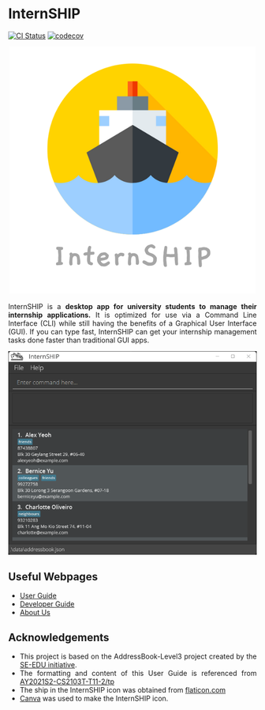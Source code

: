 # InternSHIP

[![CI Status](https://github.com/AY2122S1-CS2103T-W17-1/tp/workflows/Java%20CI/badge.svg)](https://github.com/AY2122S1-CS2103T-W17-1/tp/actions)
[![codecov](https://codecov.io/gh/AY2122S1-CS2103T-W17-1/tp/branch/master/graph/badge.svg)](https://codecov.io/gh/AY2122S1-CS2103T-W17-1/tp)

<div style="text-align: justify">

<div style="text-align: center">

![Logo](docs/images/InternSHIP.png)
</div>

InternSHIP is a **desktop app for university students to manage their internship applications.** It is optimized for use via a Command Line Interface (CLI) while still having the benefits of a Graphical User Interface (GUI). If you can type fast, InternSHIP can get your internship management tasks done faster than traditional GUI apps.

<div style="text-align: center">

![Ui](docs/images/Ui.png)
</div>

## Useful Webpages

* [User Guide](https://ay2122s1-cs2103t-w17-1.github.io/tp/UserGuide.html)
* [Developer Guide](https://ay2122s1-cs2103t-w17-1.github.io/tp/DeveloperGuide.html) 
* [About Us](https://ay2122s1-cs2103t-w17-1.github.io/tp/AboutUs.html)


## Acknowledgements

* This project is based on the AddressBook-Level3 project created by the [SE-EDU initiative](https://se-education.org).
* The formatting and content of this User Guide is referenced from [AY2021S2-CS2103T-T11-2/tp](https://github.com/AY2021S2-CS2103T-T11-2/tp/blob/master/docs/UserGuide.md)
* The ship in the InternSHIP icon was obtained from [flaticon.com](https://www.flaticon.com/free-icon/ship_4012401?term=ship&page=1&position=66&page=1&position=66&related_id=4012401&origin=search)
* [Canva](https://www.canva.com) was used to make the InternSHIP icon.
</div>

